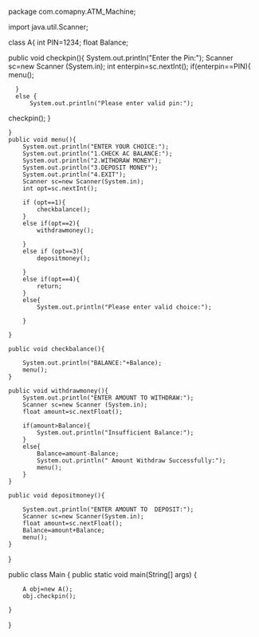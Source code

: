 package com.comapny.ATM_Machine;


import java.util.Scanner;


class A{
    int PIN=1234;
    float Balance;



  public void checkpin(){
      System.out.println("Enter the Pin:");
      Scanner sc=new Scanner (System.in);
      int enterpin=sc.nextInt();
      if(enterpin==PIN){
          menu();

      }
      else {
          System.out.println("Please enter valid pin:");
checkpin();
      }

    }
    public void menu(){
        System.out.println("ENTER YOUR CHOICE:");
        System.out.println("1.CHECK AC BALANCE:");
        System.out.println("2.WITHDRAW MONEY");
        System.out.println("3.DEPOSIT MONEY");
        System.out.println("4.EXIT");
        Scanner sc=new Scanner(System.in);
        int opt=sc.nextInt();

        if (opt==1){
            checkbalance();
        }
        else if(opt==2){
            withdrawmoney();

        }
        else if (opt==3){
            depositmoney();

        }
        else if(opt==4){
            return;
        }
        else{
            System.out.println("Please enter valid choice:");

        }

    }

    public void checkbalance(){

        System.out.println("BALANCE:"+Balance);
        menu();
    }

    public void withdrawmoney(){
        System.out.println("ENTER AMOUNT TO WITHDRAW:");
        Scanner sc=new Scanner (System.in);
        float amount=sc.nextFloat();

        if(amount>Balance){
            System.out.println("Insufficient Balance:");
        }
        else{
            Balance=amount-Balance;
            System.out.println(" Amount Withdraw Successfully:");
            menu();
        }
    }

    public void depositmoney(){

        System.out.println("ENTER AMOUNT TO  DEPOSIT:");
        Scanner sc=new Scanner(System.in);
        float amount=sc.nextFloat();
        Balance=amount+Balance;
        menu();
    }
}

public class Main {
    public static void main(String[] args) {

        A obj=new A();
        obj.checkpin();

    }
}
